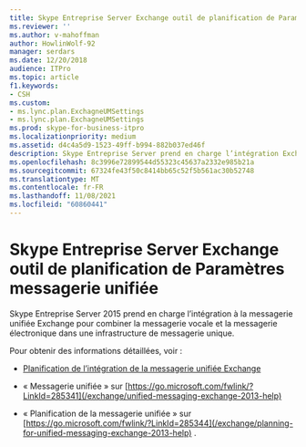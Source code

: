 ```yaml
---
title: Skype Entreprise Server Exchange outil de planification de Paramètres messagerie unifiée
ms.reviewer: ''
ms.author: v-mahoffman
author: HowlinWolf-92
manager: serdars
ms.date: 12/20/2018
audience: ITPro
ms.topic: article
f1.keywords:
- CSH
ms.custom:
- ms.lync.plan.ExchagneUMSettings
- ms.lync.plan.ExchagneUMSettings
ms.prod: skype-for-business-itpro
ms.localizationpriority: medium
ms.assetid: d4c4a5d9-1523-49ff-b994-882b037ed46f
description: Skype Entreprise Server prend en charge l’intégration Exchange messagerie unifiée pour combiner la messagerie vocale et la messagerie électronique dans une infrastructure de messagerie unique.
ms.openlocfilehash: 8c3996e72899544d55323c45637a2332e985b21a
ms.sourcegitcommit: 67324fe43f50c8414bb65c52f5b561ac30b52748
ms.translationtype: MT
ms.contentlocale: fr-FR
ms.lasthandoff: 11/08/2021
ms.locfileid: "60860441"
---
```

# <a name="skype-for-business-server-exchange-unified-messaging-settings-planning-tool"></a>Skype Entreprise Server Exchange outil de planification de Paramètres messagerie unifiée

Skype Entreprise Server 2015 prend en charge l’intégration à la messagerie unifiée Exchange pour combiner la messagerie vocale et la messagerie électronique dans une infrastructure de messagerie unique.

Pour obtenir des informations détaillées, voir :

- [Planification de l’intégration de la messagerie unifiée Exchange](/previous-versions/office/lync-server-2013/lync-server-2013-planning-for-exchange-unified-messaging-integration)

- « Messagerie unifiée » sur [https://go.microsoft.com/fwlink/?LinkId=285341](/exchange/unified-messaging-exchange-2013-help)

- « Planification de la messagerie unifiée » sur [https://go.microsoft.com/fwlink/?LinkId=285344](/exchange/planning-for-unified-messaging-exchange-2013-help) .
